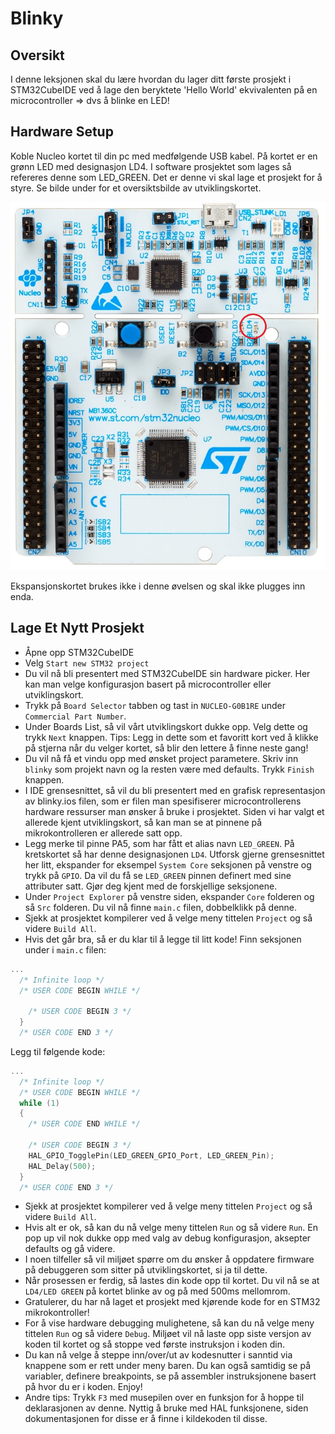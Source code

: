 # Blinky

## Oversikt
I denne leksjonen skal du lære hvordan du lager ditt første prosjekt i STM32CubeIDE ved å lage den beryktete 'Hello World' ekvivalenten på en microcontroller => dvs å blinke en LED!

## Hardware Setup
Koble Nucleo kortet til din pc med medfølgende USB kabel. På kortet er en grønn LED med designasjon LD4. I software prosjektet som lages så refereres denne som LED_GREEN.  Det er denne vi skal lage et prosjekt for å styre. Se bilde under for et oversiktsbilde av utviklingskortet.

![Nucleo](./dev_board.jpg)

Ekspansjonskortet brukes ikke i denne øvelsen og skal ikke plugges inn enda.

## Lage Et Nytt Prosjekt
- Åpne opp STM32CubeIDE
- Velg ```Start new STM32 project```
- Du vil nå bli presentert med STM32CubeIDE sin hardware picker. Her kan man velge konfigurasjon basert på microcontroller eller utviklingskort.
- Trykk på ```Board Selector``` tabben og tast in ```NUCLEO-G0B1RE``` under ```Commercial Part Number```.
- Under Boards List, så vil vårt utviklingskort dukke opp.  Velg dette og trykk ```Next``` knappen. Tips: Legg in dette som et favoritt kort ved å klikke på stjerna når du velger kortet, så blir den lettere å finne neste gang!
- Du vil nå få et vindu opp med ønsket project parametere.  Skriv inn ```blinky``` som projekt navn og la resten være med defaults. Trykk ```Finish``` knappen.
- I IDE grensesnittet, så vil du bli presentert med en grafisk representasjon av blinky.ios filen, som er filen man spesifiserer microcontrollerens hardware ressurser man ønsker å bruke i prosjektet. Siden vi har valgt et allerede kjent utviklingskort, så kan man se at pinnene på mikrokontrolleren er allerede satt opp.
- Legg merke til pinne PA5, som har fått et alias navn ```LED_GREEN```. På kretskortet så har denne designasjonen ```LD4```.   Utforsk gjerne grensesnittet her litt, ekspander for eksempel ```System Core``` seksjonen på venstre og trykk på ```GPIO```.  Da vil du få se ```LED_GREEN``` pinnen definert med sine attributer satt.  Gjør deg kjent med de forskjellige seksjonene.
- Under ```Project Explorer``` på venstre siden, ekspander ```Core``` folderen og så ```Src``` folderen. Du vil nå finne ```main.c``` filen, dobbelklikk på denne.
- Sjekk at prosjektet kompilerer ved å velge meny tittelen ```Project``` og så videre ```Build All```.
- Hvis det går bra, så er du klar til å legge til litt kode!  Finn seksjonen under i ```main.c``` filen:

```cpp
...
  /* Infinite loop */
  /* USER CODE BEGIN WHILE */

    /* USER CODE BEGIN 3 */
  }
  /* USER CODE END 3 */
```

Legg til følgende kode:

```cpp
...
  /* Infinite loop */
  /* USER CODE BEGIN WHILE */
  while (1)
  {
    /* USER CODE END WHILE */

    /* USER CODE BEGIN 3 */
    HAL_GPIO_TogglePin(LED_GREEN_GPIO_Port, LED_GREEN_Pin);
    HAL_Delay(500);
  }
  /* USER CODE END 3 */
```
- Sjekk at prosjektet kompilerer ved å velge meny tittelen ```Project``` og så videre ```Build All```.
- Hvis alt er ok, så kan du nå velge meny tittelen ```Run``` og så videre ```Run```. En pop up vil nok dukke opp med valg av debug konfigurasjon, aksepter defaults og gå videre.
- I noen tilfeller så vil miljøet spørre om du ønsker å oppdatere firmware på debuggeren som sitter på utviklingskortet, si ja til dette.
- Når prosessen er ferdig, så lastes din kode opp til kortet.  Du vil nå se at ```LD4/LED GREEN``` på kortet blinke av og på med 500ms mellomrom.
- Gratulerer, du har nå laget et prosjekt med kjørende kode for en STM32 mikrokontroller!
-  For å vise hardware debugging mulighetene, så kan du nå velge meny tittelen ```Run``` og så videre ```Debug```.  Miljøet vil nå laste opp siste versjon av koden til kortet og så stoppe ved første instruksjon i koden din.  
- Du kan nå velge å steppe inn/over/ut av kodesnutter i sanntid via knappene som er rett under meny baren. Du kan også samtidig se på variabler, definere breakpoints, se på assembler instruksjonene basert på hvor du er i koden. Enjoy!
- Andre tips: Trykk ```F3``` med musepilen over en funksjon for å hoppe til deklarasjonen av denne.  Nyttig å bruke med HAL funksjonene, siden dokumentasjonen for disse er å finne i kildekoden til disse.
